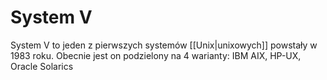 # System V
System V to jeden z pierwszych systemów [[Unix|unixowych]] powstały w 1983 roku. Obecnie jest on podzielony na 4 warianty: IBM AIX, HP-UX, Oracle Solarics